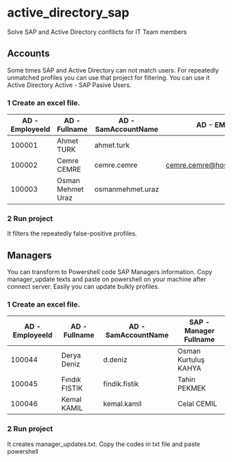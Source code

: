 # active_directory_sap
Solve SAP and Active Directory confilicts for IT Team members

## Accounts 
Some times SAP and Active Directory can not match users. For repeatedly unmatched profiles you can use that project for filtering.
You can use it Active Directory Active - SAP Pasive Users.

### 1 Create an excel file.

|AD - EmployeeId |	AD - Fullname |	AD - SamAccountName |	AD - EMail|
| ------------- | ------------- | ------------- | ------------- |
|100001	|Ahmet TURK|ahmet.turk||	
|100002	|Cemre CEMRE|	cemre.cemre	|cemre.cemre@hostname.com|
|100003	|Osman Mehmet Uraz|	osmanmehmet.uraz|	|
### 2 Run project 
It filters the repeatedly false-positive profiles.

## Managers
You can transform to Powershell code SAP Managers information. Copy manager_update texts and paste on powershell on your machine after connect server. 
Easily you can update bulkly profiles.

### 1 Create an excel file.
|AD - EmployeeId|	AD - Fullname	|AD - SamAccountName|	SAP - Manager Fullname|
| ------------- | ------------- | ------------- | ------------- |
|100044	|Derya Deniz	|d.deniz	|Osman Kurtuluş KAHYA|
|100045	|Fındık FISTIK|findik.fistik	|Tahin PEKMEK|
|100046	|Kemal KAMIL	|kemal.kamil	|Celal CEMIL|

### 2 Run project
It creates manager_updates.txt. Copy the codes in txt file and paste powershell 

